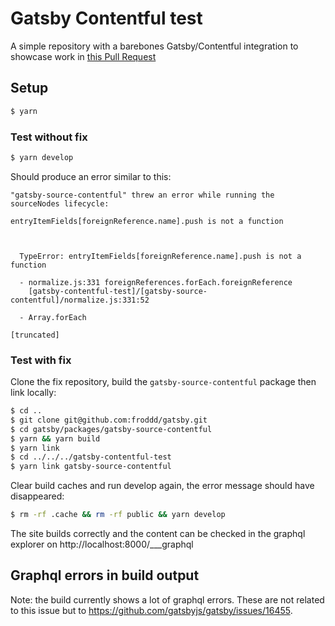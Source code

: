# Gatsby Contentful test

A simple repository with a barebones Gatsby/Contentful integration to showcase work in [this Pull Request](https://github.com/gatsbyjs/gatsby/pull/17500)

## Setup

```bash
$ yarn
```

### Test without fix

```bash
$ yarn develop
```

Should produce an error similar to this:

```
"gatsby-source-contentful" threw an error while running the sourceNodes lifecycle:

entryItemFields[foreignReference.name].push is not a function



  TypeError: entryItemFields[foreignReference.name].push is not a function

  - normalize.js:331 foreignReferences.forEach.foreignReference
    [gatsby-contentful-test]/[gatsby-source-contentful]/normalize.js:331:52

  - Array.forEach

[truncated]
```

### Test with fix

Clone the fix repository, build the `gatsby-source-contentful` package then link locally:

```bash
$ cd ..
$ git clone git@github.com:froddd/gatsby.git
$ cd gatsby/packages/gatsby-source-contentful
$ yarn && yarn build
$ yarn link
$ cd ../../../gatsby-contentful-test
$ yarn link gatsby-source-contentful
``` 

Clear build caches and run develop again, the error message should have disappeared:

```bash
$ rm -rf .cache && rm -rf public && yarn develop
```

The site builds correctly and the content can be checked in the graphql explorer on http://localhost:8000/___graphql

## Graphql errors in build output

Note: the build currently shows a lot of graphql errors. These are not related to this issue but to https://github.com/gatsbyjs/gatsby/issues/16455.